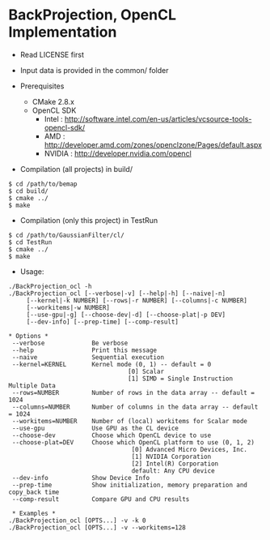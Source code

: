 BackProjection, OpenCL Implementation
====================================

* Read LICENSE first
* Input data is provided in the common/ folder 

* Prerequisites
  * CMake 2.8.x
  * OpenCL SDK
    * Intel  : http://software.intel.com/en-us/articles/vcsource-tools-opencl-sdk/
    * AMD    : http://developer.amd.com/zones/openclzone/Pages/default.aspx
    * NVIDIA : http://developer.nvidia.com/opencl

* Compilation (all projects) in build/
```
$ cd /path/to/bemap
$ cd build/
$ cmake ../
$ make
```

* Compilation (only this project) in TestRun
```
$ cd /path/to/GaussianFilter/cl/
$ cd TestRun
$ cmake ../
$ make
```

* Usage:
```
./BackProjection_ocl -h
./BackProjection_ocl [--verbose|-v] [--help|-h] [--naive|-n]
     [--kernel|-k NUMBER] [--rows|-r NUMBER] [--columns|-c NUMBER]
     [--workitems|-w NUMBER]
     [--use-gpu|-g] [--choose-dev|-d] [--choose-plat|-p DEV]
     [--dev-info] [--prep-time] [--comp-result]

* Options *
 --verbose             Be verbose
 --help                Print this message
 --naive               Sequential execution
 --kernel=KERNEL       Kernel mode (0, 1) -- default = 0
                                 [0] Scalar
                                 [1] SIMD = Single Instruction Multiple Data
 --rows=NUMBER         Number of rows in the data array -- default = 1024
 --columns=NUMBER      Number of columns in the data array -- default = 1024
 --workitems=NUMBER    Number of (local) workitems for Scalar mode
 --use-gpu             Use GPU as the CL device
 --choose-dev          Choose which OpenCL device to use
 --choose-plat=DEV     Choose which OpenCL platform to use (0, 1, 2)
                                  [0] Advanced Micro Devices, Inc.
                                  [1] NVIDIA Corporation
                                  [2] Intel(R) Corporation
                                  default: Any CPU device
 --dev-info            Show Device Info
 --prep-time           Show initialization, memory preparation and copy_back time
 --comp-result         Compare GPU and CPU results

 * Examples *
./BackProjection_ocl [OPTS...] -v -k 0
./BackProjection_ocl [OPTS...] -v --workitems=128
```